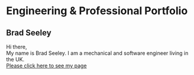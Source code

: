 # Engineering & Professional Portfolio

## Brad Seeley


Hi there, <br>
My name is Brad Seeley. I am a mechanical and software engineer living in the UK. <br>
[Please click here to see my page](https://brad-seeley.github.io)



